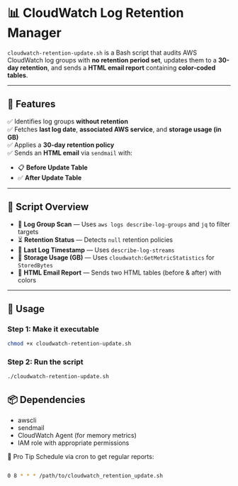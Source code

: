 # 📊 CloudWatch Log Retention Manager

`cloudwatch-retention-update.sh` is a Bash script that audits AWS CloudWatch log groups with **no retention period set**, updates them to a **30-day retention**, and sends a **HTML email report** containing **color-coded tables**.

---

## 🔧 Features

✅ Identifies log groups **without retention**  
✅ Fetches **last log date**, **associated AWS service**, and **storage usage (in GB)**  
✅ Applies a **30-day retention policy**  
✅ Sends an **HTML email** via `sendmail` with:

- 📋 **Before Update Table**
- ✅ **After Update Table**

---

## 📁 Script Overview

- 📂 **Log Group Scan** — Uses `aws logs describe-log-groups` and `jq` to filter targets  
- ⏳ **Retention Status** — Detects `null` retention policies  
- 📅 **Last Log Timestamp** — Uses `describe-log-streams`  
- 💾 **Storage Usage (GB)** — Uses `cloudwatch:GetMetricStatistics` for `StoredBytes`  
- 📧 **HTML Email Report** — Sends two HTML tables (before & after) with colors

---

## 🚀 Usage

### Step 1: Make it executable
```bash
chmod +x cloudwatch-retention-update.sh

```
### Step 2: Run the script
```bash
./cloudwatch-retention-update.sh

```
## 📦 Dependencies
- awscli
- sendmail
- CloudWatch Agent (for memory metrics)
- IAM role with appropriate permissions

🧪 Pro Tip
Schedule via cron to get regular reports:

```bash

0 8 * * * /path/to/cloudwatch_retention_update.sh

```